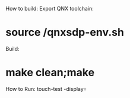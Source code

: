 How to build: 
Export QNX toolchain:
  # source <path to QNX toolchain>/qnxsdp-env.sh
Build:
  # make clean;make

How to Run:
  touch-test -display=<display id>
